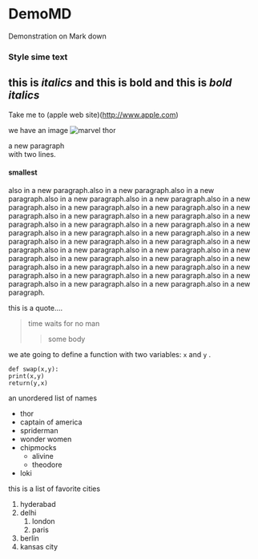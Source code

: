 # DemoMD
Demonstration on Mark down  
### Style sime text
this is *italics* and this is __bold__
and this is ***bold italics***
--------

Take me to (apple web site)(http://www.apple.com)

we have an image ![marvel thor](01thor.jpg)

a new paragraph<br>with two lines.
#### smallest
also in a new paragraph.also in a new paragraph.also in a new paragraph.also in a new paragraph.also in a new paragraph.also in a new paragraph.also in a new paragraph.also in a new paragraph.also in a new paragraph.also in a new paragraph.also in a new paragraph.also in a new paragraph.also in a new paragraph.also in a new paragraph.also in a new paragraph.also in a new paragraph.also in a new paragraph.also in a new paragraph.also in a new paragraph.also in a new paragraph.also in a new paragraph.also in a new paragraph.also in a new paragraph.also in a new paragraph.also in a new paragraph.also in a new paragraph.also in a new paragraph.also in a new paragraph.also in a new paragraph.also in a new paragraph.also in a new paragraph.also in a new paragraph.also in a new paragraph.also in a new paragraph.also in a new paragraph.also in a new paragraph.





this is a quote....
> time waits for no man
> > some body



we ate going to define a function with two variables: `x` and `y` .
```
def swap(x,y):
print(x,y)
return(y,x)
```




an unordered list of names
* thor
* captain of america
*  spriderman
*  wonder women
*  chipmocks
    * alivine
    * theodore
  * loki

this is a list of favorite cities
1. hyderabad
2.  delhi
    1. london
    2. paris
3. berlin
4. kansas city
